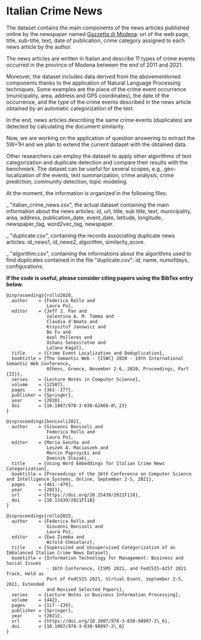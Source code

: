 # Italian Crime News

The dataset contains the main components of the news articles published online by the newspaper named <a href="https://gazzettadimodena.gelocal.it/modena">Gazzetta di Modena</a>: url of the web page, title, sub-title, text, date of publication, crime category assigned to each news article by the author.

The news articles are written in Italian and describe 11 types of crime events occurred in the province of Modena between the end of 2011 and 2021.

Moreover, the dataset includes data derived from the abovementioned components thanks to the application of Natural Language Processing techniques. Some examples are the place of the crime event occurrence (municipality, area, address and GPS coordinates), the date of the occurrence, and the type of the crime events described in the news article obtained by an automatic categorization of the text.

In the end, news articles describing the same crime events (duplicates) are detected by calculating the document similarity.

Now, we are working on the application of question answering to extract the 5W+1H and we plan to extend the current dataset with the obtained data.

Other researchers can employ the dataset to apply other algorithms of text categorization and duplicate detection and compare their results with the benchmark. The dataset can be useful for several scopes, e.g., geo-localization of the events, text summarization, crime analysis, crime prediction, community detection, topic modeling.

At the moment, the information is organized in the following files:

_ "italian_crime_news.csv", the actual dataset containing the main information about the news articles: id, url, title, sub title, text, municipality, area, address, publication_date, event_date, latitude, longitude, newspaper_tag, word2vec_tag, newspaper.

_ "duplicate.csv", containing the records associating duplicate news articles: id_news1, id_news2, algorithm, similarity_score.

_ "algorithm.csv", containing the informations about the algorithms used to find duplicates contained in the file "duplicate.csv": id, name, numofdays, configurations. 






**If the code is useful, please consider citing papers using the BibTex entry below.**

```
@inproceedings{rollo2020,
  author    = {Federica Rollo and
               Laura Po},
  editor    = {Jeff Z. Pan and
               Valentina A. M. Tamma and
               Claudia d'Amato and
               Krzysztof Janowicz and
               Bo Fu and
               Axel Polleres and
               Oshani Seneviratne and
               Lalana Kagal},
  title     = {Crime Event Localization and Deduplication},
  booktitle = {The Semantic Web - {ISWC} 2020 - 19th International Semantic Web Conference,
               Athens, Greece, November 2-6, 2020, Proceedings, Part {II}},
  series    = {Lecture Notes in Computer Science},
  volume    = {12507},
  pages     = {361--377},
  publisher = {Springer},
  year      = {2020},
  doi       = {10.1007/978-3-030-62466-8\_23}
}

@inproceedings{bonisoli2021,
  author    = {Giovanni Bonisoli and
               Federica Rollo and
               Laura Po},
  editor    = {Maria Ganzha and
               Leszek A. Maciaszek and
               Marcin Paprzycki and
               Dominik Slezak},
  title     = {Using Word Embeddings for Italian Crime News Categorization},
  booktitle = {Proceedings of the 16th Conference on Computer Science and Intelligence Systems, Online, September 2-5, 2021},
  pages     = {461--470},
  year      = {2021},
  url       = {https://doi.org/10.15439/2021F118},
  doi       = {10.15439/2021F118}
}

@inproceedings{rollo2022,
  author    = {Federica Rollo and
               Giovanni Bonisoli and
               Laura Po},
  editor    = {Ewa Ziemba and
               Witold Chmielarz},
  title     = {Supervised and Unsupervised Categorization of an Imbalanced Italian Crime News Dataset},
  booktitle = {Information Technology for Management: Business and Social Issues
               - 16th Conference, {ISM} 2021, and FedCSIS-AIST 2021 Track, Held as
               Part of FedCSIS 2021, Virtual Event, September 2-5, 2021, Extended
               and Revised Selected Papers},
  series    = {Lecture Notes in Business Information Processing},
  volume    = {442},
  pages     = {117--139},
  publisher = {Springer},
  year      = {2021},
  url       = {https://doi.org/10.1007/978-3-030-98997-2\_6},
  doi       = {10.1007/978-3-030-98997-2\_6}
}
```
